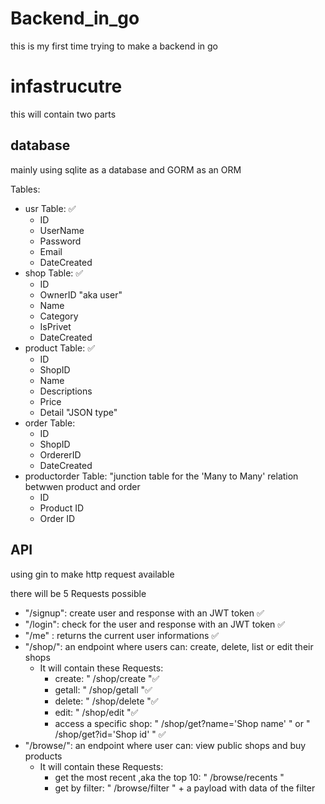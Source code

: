 # Backend_in_go
this is my first time trying to make a backend in go

# infastrucutre 
this will contain two parts

## database
mainly using sqlite as a database and GORM as an ORM

Tables:
- usr Table: ✅
    - ID
    - UserName
    - Password
    - Email
    - DateCreated
- shop Table: ✅
    - ID
    - OwnerID "aka user"
    - Name
    - Category
    - IsPrivet
    - DateCreated
- product Table: ✅
    - ID
    - ShopID
    - Name
    - Descriptions
    - Price
    - Detail "JSON type"
- order Table:
    - ID
    - ShopID
    - OrdererID
    - DateCreated
- productorder Table: "junction table for the 'Many to Many' relation betwwen product and order
    - ID
    - Product ID
    - Order ID

## API
using gin to make http request available

there will be 5 Requests possible
- "/signup": create user and response with an JWT token ✅
- "/login": check for the user and response with an JWT token ✅
- "/me" : returns the current user informations ✅
- "/shop/": an endpoint where users can: create, delete, list or edit their shops
    - It will contain these Requests:
        - create: " /shop/create "✅
        - getall: " /shop/getall "✅
        - delete: " /shop/delete "✅
        - edit:   " /shop/edit "✅
        - access a specific shop: " /shop/get?name='Shop name' " or " /shop/get?id='Shop id' " ✅
- "/browse/": an endpoint where user can: view public shops and buy products
    - It will contain these Requests:
        - get the most recent ,aka the top 10: " /browse/recents "
        - get by filter: " /browse/filter " + a payload with data of the filter
